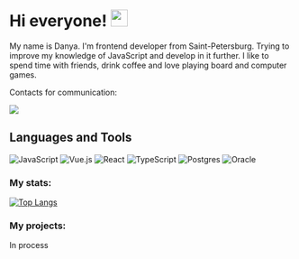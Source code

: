 # Hi everyone! <img src="https://media.giphy.com/media/hvRJCLFzcasrR4ia7z/giphy.gif" width="30px"/>
My name is Danya. I'm frontend developer from Saint-Petersburg. Trying to improve my knowledge of JavaScript and develop in it further. I like to spend time with friends, drink coffee and love playing board and computer games.

Contacts for communication:

  [<img src="https://img.shields.io/badge/Telegram-2CA5E0?style=for-the-badge&logo=telegram&logoColor=white">](https://t.me/borbos0)
    
## Languages and Tools

![JavaScript](https://img.shields.io/badge/javascript-%23323330.svg?style=for-the-badge&logo=javascript&logoColor=%23F7DF1E) ![Vue.js](https://img.shields.io/badge/vuejs-%2335495e.svg?style=for-the-badge&logo=vuedotjs&logoColor=%234FC08D) ![React](https://img.shields.io/badge/react-%2320232a.svg?style=for-the-badge&logo=react&logoColor=%2361DAFB) ![TypeScript](https://img.shields.io/badge/typescript-%23007ACC.svg?style=for-the-badge&logo=typescript&logoColor=white) ![Postgres](https://img.shields.io/badge/postgres-%23316192.svg?style=for-the-badge&logo=postgresql&logoColor=white) ![Oracle](https://img.shields.io/badge/Oracle-F80000?style=for-the-badge&logo=oracle&logoColor=white)

### My stats:

[![Top Langs](https://github-readme-stats.vercel.app/api/top-langs/?username=anuraghazra&layout=compact&theme=vision-friendly-dark)](https://github.com/anuraghazra/github-readme-stats)

### My projects:

In process
